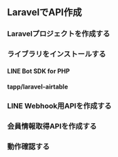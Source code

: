 ## LaravelでAPI作成

### Laravelプロジェクトを作成する
### ライブラリをインストールする
#### LINE Bot SDK for PHP
#### tapp/laravel-airtable
### LINE Webhook用APIを作成する
### 会員情報取得APIを作成する
### 動作確認する
